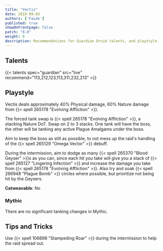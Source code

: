```yaml
---
title: "Vectis"
date: 2018-09-03
authors: ['Faide']
published: true
showOnFrontpage: false
patch: "8.0"
weight: 6
description: Recommendations for Guardian Druid talents, and playstyle, and tips and tricks for Vectis in Uldir, on Normal/Heroic and Mythic difficulties.
---
```


## Talents

{{< talents spec="guardian" src="live" recommend="113,212,123,113,311,232,213" >}}

## Playstyle

Vectis deals approximately 40% Physical damage, 60% Nature damage from {{< spell 265178 "Evolving Affliction" >}}.

The forced tank swap is {{< spell 265178 "Evolving Affliction" >}}, a stacking Nature DoT. Swap on 2 to 3 stacks. One tank will have the boss, the other will be tanking any active Plague Amalgams under the boss.

Aim to keep the boss as still as possible, to not mess up the raid's handling of the {{< spell 265129 "Omega Vector" >}} debuff.

During the intermission, aim to dodge as many {{< spell 265370 "Blood Geyser" >}}s as you can, since each hit you take will give you a stack of {{< spell 265127 "Lingering Infection" >}} and increase the damage you take from {{< spell 265178 "Evolving Affliction" >}}. Also try and soak {{< spell 266948 "Plague Bomb" >}} circles where possible, but prioritize not being hit by the Geysers.

**Catweavable**: No

### Mythic

There are no significant tanking changes in Mythic.

## Tips and Tricks

Use {{< spell 106898 "Stampeding Roar" >}} during the intermission to help the raid spread out.

